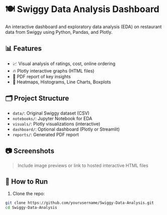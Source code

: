 # 🍽️ Swiggy Data Analysis Dashboard

An interactive dashboard and exploratory data analysis (EDA) on restaurant data from Swiggy using Python, Pandas, and Plotly.

## 📊 Features

- 📈 Visual analysis of ratings, cost, online ordering
- 🔥 Plotly interactive graphs (HTML files)
- 📄 PDF report of key insights
- 📍 Heatmaps, Histograms, Line Charts, Boxplots

## 🗂️ Project Structure

- `data/`: Original Swiggy dataset (CSV)
- `notebooks/`: Jupyter Notebook for EDA
- `visuals/`: Plotly visualizations (interactive)
- `dashboard/`: Optional dashboard (Plotly or Streamlit)
- `reports/`: Generated PDF report

## 📷 Screenshots

> Include image previews or link to hosted interactive HTML files

## 🚀 How to Run

1. Clone the repo:
```bash
git clone https://github.com/yourusername/Swiggy-Data-Analysis.git
cd Swiggy-Data-Analysis
